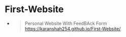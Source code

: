 ﻿# First-Website

- >Personal Website With FeedBAck Form<br>https://karanshah254.github.io/First-Website/


